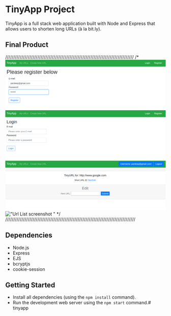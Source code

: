# TinyApp Project

TinyApp is a full stack web application built with Node and Express that allows users to shorten long URLs (à la bit.ly).

## Final Product

////////////////////////////////////////////////////////////////////////////////
/*
!["Register screenshot "](https://github.com/Pardeep57/tinyapp/blob/master/docs/register.png)
!["Login screenshot "](https://github.com/Pardeep57/tinyapp/blob/master/docs/login.png)
!["Edit screenshot "](https://github.com/Pardeep57/tinyapp/blob/master/docs/edit.png)
!["Url List screenshot "](hhttps://github.com/Pardeep57/tinyapp/blob/master/docs/urlslist.png)
*/
/////////////////////////////////////////////////////////////////////////////////

## Dependencies

- Node.js
- Express
- EJS
- bcryptjs
- cookie-session

## Getting Started

- Install all dependencies (using the `npm install` command).
- Run the development web server using the `npm start` command.# tinyapp
